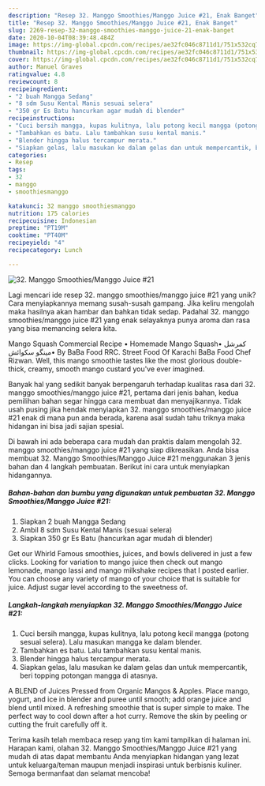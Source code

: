 ```yaml
---
description: "Resep 32. Manggo Smoothies/Manggo Juice #21, Enak Banget"
title: "Resep 32. Manggo Smoothies/Manggo Juice #21, Enak Banget"
slug: 2269-resep-32-manggo-smoothies-manggo-juice-21-enak-banget
date: 2020-10-04T08:39:48.484Z
image: https://img-global.cpcdn.com/recipes/ae32fc046c8711d1/751x532cq70/32-manggo-smoothiesmanggo-juice-21-foto-resep-utama.jpg
thumbnail: https://img-global.cpcdn.com/recipes/ae32fc046c8711d1/751x532cq70/32-manggo-smoothiesmanggo-juice-21-foto-resep-utama.jpg
cover: https://img-global.cpcdn.com/recipes/ae32fc046c8711d1/751x532cq70/32-manggo-smoothiesmanggo-juice-21-foto-resep-utama.jpg
author: Manuel Graves
ratingvalue: 4.8
reviewcount: 8
recipeingredient:
- "2 buah Mangga Sedang"
- "8 sdm Susu Kental Manis sesuai selera"
- "350 gr Es Batu hancurkan agar mudah di blender"
recipeinstructions:
- "Cuci bersih mangga, kupas kulitnya, lalu potong kecil mangga (potong sesuai selera). Lalu masukan mangga ke dalam blender."
- "Tambahkan es batu. Lalu tambahkan susu kental manis."
- "Blender hingga halus tercampur merata."
- "Siapkan gelas, lalu masukan ke dalam gelas dan untuk mempercantik, beri topping potongan mangga di atasnya."
categories:
- Resep
tags:
- 32
- manggo
- smoothiesmanggo

katakunci: 32 manggo smoothiesmanggo 
nutrition: 175 calories
recipecuisine: Indonesian
preptime: "PT19M"
cooktime: "PT40M"
recipeyield: "4"
recipecategory: Lunch

---
```



![32. Manggo Smoothies/Manggo Juice #21](https://img-global.cpcdn.com/recipes/ae32fc046c8711d1/751x532cq70/32-manggo-smoothiesmanggo-juice-21-foto-resep-utama.jpg)

Lagi mencari ide resep 32. manggo smoothies/manggo juice #21 yang unik? Cara menyiapkannya memang susah-susah gampang. Jika keliru mengolah maka hasilnya akan hambar dan bahkan tidak sedap. Padahal 32. manggo smoothies/manggo juice #21 yang enak selayaknya punya aroma dan rasa yang bisa memancing selera kita.

Mango Squash Commercial Recipe • Homemade Mango Squash• کمرشل مینگو سکوائش• By BaBa Food RRC. Street Food Of Karachi BaBa Food Chef Rizwan. Well, this mango smoothie tastes like the most glorious double-thick, creamy, smooth mango custard you&#39;ve ever imagined.

Banyak hal yang sedikit banyak berpengaruh terhadap kualitas rasa dari 32. manggo smoothies/manggo juice #21, pertama dari jenis bahan, kedua pemilihan bahan segar hingga cara membuat dan menyajikannya. Tidak usah pusing jika hendak menyiapkan 32. manggo smoothies/manggo juice #21 enak di mana pun anda berada, karena asal sudah tahu triknya maka hidangan ini bisa jadi sajian spesial.


Di bawah ini ada beberapa cara mudah dan praktis dalam mengolah 32. manggo smoothies/manggo juice #21 yang siap dikreasikan. Anda bisa membuat 32. Manggo Smoothies/Manggo Juice #21 menggunakan 3 jenis bahan dan 4 langkah pembuatan. Berikut ini cara untuk menyiapkan hidangannya.

<!--inarticleads1-->

##### Bahan-bahan dan bumbu yang digunakan untuk pembuatan 32. Manggo Smoothies/Manggo Juice #21:

1. Siapkan 2 buah Mangga Sedang
1. Ambil 8 sdm Susu Kental Manis (sesuai selera)
1. Siapkan 350 gr Es Batu (hancurkan agar mudah di blender)


Get our Whirld Famous smoothies, juices, and bowls delivered in just a few clicks. Looking for variation to mango juice then check out mango lemonade, mango lassi and mango milkshake recipes that I posted earlier. You can choose any variety of mango of your choice that is suitable for juice. Adjust sugar level according to the sweetness of. 

<!--inarticleads2-->

##### Langkah-langkah menyiapkan 32. Manggo Smoothies/Manggo Juice #21:

1. Cuci bersih mangga, kupas kulitnya, lalu potong kecil mangga (potong sesuai selera). Lalu masukan mangga ke dalam blender.
1. Tambahkan es batu. Lalu tambahkan susu kental manis.
1. Blender hingga halus tercampur merata.
1. Siapkan gelas, lalu masukan ke dalam gelas dan untuk mempercantik, beri topping potongan mangga di atasnya.


A BLEND of Juices Pressed from Organic Mangos &amp; Apples. Place mango, yogurt, and ice in blender and puree until smooth; add orange juice and blend until mixed. A refreshing smoothie that is super simple to make. The perfect way to cool down after a hot curry. Remove the skin by peeling or cutting the fruit carefully off it. 

Terima kasih telah membaca resep yang tim kami tampilkan di halaman ini. Harapan kami, olahan 32. Manggo Smoothies/Manggo Juice #21 yang mudah di atas dapat membantu Anda menyiapkan hidangan yang lezat untuk keluarga/teman maupun menjadi inspirasi untuk berbisnis kuliner. Semoga bermanfaat dan selamat mencoba!
